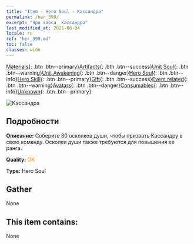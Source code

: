 ```yaml
---
title: "Item - Hero Soul - Кассандра"
permalink: /her_399/
excerpt: "Эра хаоса  Кассандра"
last_modified_at: 2021-08-04
locale: ru
ref: "her_399.md"
toc: false
classes: wide
---
```

 [Materials](/ItemsRU/){: .btn .btn--primary}[Artifacts](/ItemsRU/Artifacts/){: .btn .btn--success}[Unit Soul](/ItemsRU/UnitSoul/){: .btn .btn--warning}[Unit Awakening](/ItemsRU/UnitAwakening/){: .btn .btn--danger}[Hero Soul](/ItemsRU/HeroSoul/){: .btn .btn--info}[Hero Skill](/ItemsRU/HeroSkill/){: .btn .btn--primary}[Gift](/ItemsRU/Gift/){: .btn .btn--success}[Event related](/ItemsRU/Events/){: .btn .btn--warning}[Avatars](/ItemsRU/Avatars/){: .btn .btn--danger}[Consumables](/ItemsRU/Consumables/){: .btn .btn--info}[Unknown](/ItemsRU/Unknown/){: .btn .btn--primary}

 ![Кассандра](/images/h/h_kashandela.jpg)

## Подробности
 **Описание:** Соберите 30 осколков души, чтобы призвать Кассандру в свою команду. Осколки души также требуются для повышения ее ранга.

 **Quality:** <span style="color: #FF8C00">OK</span>

 **Type:** Hero Soul

## Gather

  None

## This item contains:

  None

